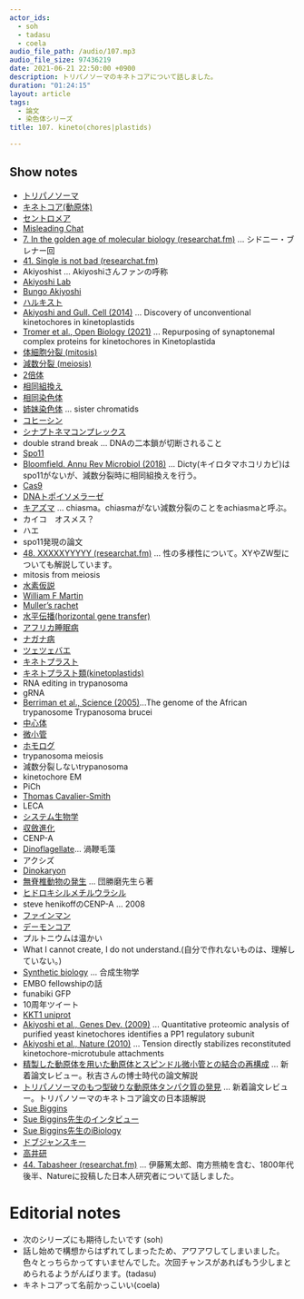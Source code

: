 ```yaml
---
actor_ids:
  - soh
  - tadasu
  - coela
audio_file_path: /audio/107.mp3
audio_file_size: 97436219
date: 2021-06-21 22:50:00 +0900
description: トリパノソーマのキネトコアについて話しました。
duration: "01:24:15"
layout: article
tags: 
  - 論文
  - 染色体シリーズ
title: 107. kineto(chores|plastids)

---
```


## Show notes

- [トリパノソーマ](https://ja.wikipedia.org/wiki/%E3%83%88%E3%83%AA%E3%83%91%E3%83%8E%E3%82%BD%E3%83%BC%E3%83%9E)
- [キネトコア(動原体)](https://ja.wikipedia.org/wiki/%E5%8B%95%E5%8E%9F%E4%BD%93)
- [セントロメア](https://ja.wikipedia.org/wiki/%E3%82%BB%E3%83%B3%E3%83%88%E3%83%AD%E3%83%A1%E3%82%A2)
- [Misleading Chat](https://misreading.chat/)
- [7. In the golden age of molecular biology (researchat.fm)](https://researchat.fm/episode/7) ... シドニー・ブレナー回
- [41. Single is not bad (researchat.fm)](https://researchat.fm/episode/41)
- Akiyoshist ... Akiyoshiさんファンの呼称
- [Akiyoshi Lab](https://bungoakiyoshi.com/)
- [Bungo Akiyoshi](https://www.bioch.ox.ac.uk/research/akiyoshi)
- [ハルキスト](https://ja.wikipedia.org/wiki/%E3%83%8F%E3%83%AB%E3%82%AD%E3%82%B9%E3%83%88)
- [Akiyoshi and Gull. Cell (2014)](https://pubmed.ncbi.nlm.nih.gov/24582333/) ...  Discovery of unconventional kinetochores in kinetoplastids
- [Tromer et al., Open Biology (2021)](https://royalsocietypublishing.org/doi/10.1098/rsob.210049) ... Repurposing of synaptonemal complex proteins for kinetochores in Kinetoplastida
- [体細胞分裂 (mitosis)](https://ja.wikipedia.org/wiki/%E4%BD%93%E7%B4%B0%E8%83%9E%E5%88%86%E8%A3%82)
- [減数分裂 (meiosis)](https://ja.wikipedia.org/wiki/%E6%B8%9B%E6%95%B0%E5%88%86%E8%A3%82)
- [2倍体](https://kotobank.jp/word/%E4%BA%8C%E5%80%8D%E4%BD%93-592567)
- [相同組換え](https://ja.wikipedia.org/wiki/%E7%9B%B8%E5%90%8C%E7%B5%84%E6%8F%9B%E3%81%88)
- [相同染色体](https://kotobank.jp/word/%E7%9B%B8%E5%90%8C%E6%9F%93%E8%89%B2%E4%BD%93-89611)
- [姉妹染色体](https://ja.wikipedia.org/wiki/%E5%A7%89%E5%A6%B9%E6%9F%93%E8%89%B2%E5%88%86%E4%BD%93) ... sister chromatids
- [コヒーシン](https://ja.wikipedia.org/wiki/%E3%82%B3%E3%83%92%E3%83%BC%E3%82%B7%E3%83%B3)
- [シナプトネマコンプレックス](https://en.wikipedia.org/wiki/Synaptonemal_complex)
- double strand break ... DNAの二本鎖が切断されること
- [Spo11](https://en.wikipedia.org/wiki/Spo11)
- [Bloomfield. Annu Rev Microbiol (2018)](https://pubmed.ncbi.nlm.nih.gov/29924686/) ... Dicty(キイロタマホコリカビ)はspo11がないが、減数分裂時に相同組換えを行う。
- [Cas9](https://en.wikipedia.org/wiki/Cas9)
- [DNAトポイソメラーゼ](https://ja.wikipedia.org/wiki/DNA%E3%83%88%E3%83%9D%E3%82%A4%E3%82%BD%E3%83%A1%E3%83%A9%E3%83%BC%E3%82%BC)
- [キアズマ](https://kotobank.jp/word/%E3%82%AD%E3%82%A2%E3%82%BA%E3%83%9E-49815) ... chiasma。chiasmaがない減数分裂のことをachiasmaと呼ぶ。
- カイコ　オスメス？
- ハエ
- spo11発現の論文
- [48. XXXXXYYYYY (researchat.fm)](https://researchat.fm/episode/48) ... 性の多様性について。XYやZW型についても解説しています。
- mitosis from meiosis
- [水素仮説](https://en.wikipedia.org/wiki/Hydrogen_hypothesis)
- [William F Martin](https://en.wikipedia.org/wiki/William_F._Martin)
- [Muller’s rachet](https://en.wikipedia.org/wiki/Muller%27s_ratchet)
- [水平伝播(horizontal gene transfer)](https://ja.wikipedia.org/wiki/%E9%81%BA%E4%BC%9D%E5%AD%90%E3%81%AE%E6%B0%B4%E5%B9%B3%E4%BC%9D%E6%92%AD)
- [アフリカ睡眠病](https://ja.wikipedia.org/wiki/%E3%82%A2%E3%83%95%E3%83%AA%E3%82%AB%E7%9D%A1%E7%9C%A0%E7%97%85)
- [ナガナ病](https://ja.wikipedia.org/wiki/%E3%83%8A%E3%82%AC%E3%83%8A%E7%97%85)
- [ツェツェバエ](https://ja.wikipedia.org/wiki/%E3%83%84%E3%82%A7%E3%83%84%E3%82%A7%E3%83%90%E3%82%A8)
- [キネトプラスト](https://ja.wikipedia.org/wiki/%E3%82%AD%E3%83%8D%E3%83%88%E3%83%97%E3%83%A9%E3%82%B9%E3%83%88)
- [キネトプラスト類(kinetoplastids)](https://ja.wikipedia.org/wiki/%E3%82%AD%E3%83%8D%E3%83%88%E3%83%97%E3%83%A9%E3%82%B9%E3%83%88%E9%A1%9E)
- RNA editing in trypanosoma
- gRNA
- [Berriman et al., Science (2005)](https://pubmed.ncbi.nlm.nih.gov/16020726/)...The genome of the African trypanosome Trypanosoma brucei
- [中心体](https://ja.wikipedia.org/wiki/%E4%B8%AD%E5%BF%83%E4%BD%93)
- [微小管](https://ja.wikipedia.org/wiki/%E5%BE%AE%E5%B0%8F%E7%AE%A1)
- [ホモログ](https://www.jst.go.jp/pr/announce/20070529/yougo.html)
- trypanosoma meiosis
- 減数分裂しないtrypanosoma
- kinetochore EM
- PiCh
- [Thomas Cavalier-Smith](https://en.wikipedia.org/wiki/Thomas_Cavalier-Smith)
- LECA
- [システム生物学](https://ja.wikipedia.org/wiki/%E3%82%B7%E3%82%B9%E3%83%86%E3%83%A0%E7%94%9F%E7%89%A9%E5%AD%A6)
- [収斂進化](https://ja.wikipedia.org/wiki/%E5%8F%8E%E6%96%82%E9%80%B2%E5%8C%96)
- CENP-A
- [Dinoflagellate](https://en.wikipedia.org/wiki/Dinoflagellate)… 渦鞭毛藻
- アクシズ
- [Dinokaryon](https://en.wikipedia.org/wiki/Dinokaryon)
- [無脊椎動物の発生](https://www.amazon.co.jp/dp/4563038083) ... 団勝磨先生ら著
- [ヒドロキシルメチルウラシル](https://kotobank.jp/word/5-%28%E3%83%92%E3%83%89%E3%83%AD%E3%82%AD%E3%82%B7%E3%83%A1%E3%83%81%E3%83%AB%29%E3%82%A6%E3%83%A9%E3%82%B7%E3%83%AB-2127122)
- steve henikoffのCENP-A … 2008
- [ファインマン](https://ja.wikipedia.org/wiki/%E3%83%AA%E3%83%81%E3%83%A3%E3%83%BC%E3%83%89%E3%83%BBP%E3%83%BB%E3%83%95%E3%82%A1%E3%82%A4%E3%83%B3%E3%83%9E%E3%83%B3)
- [デーモンコア](https://ja.wikipedia.org/wiki/%E3%83%87%E3%83%BC%E3%83%A2%E3%83%B3%E3%83%BB%E3%82%B3%E3%82%A2)
- プルトニウムは温かい
- What I cannot create, I do not understand.(自分で作れないものは、理解していない。)
- [Synthetic biology](https://en.wikipedia.org/wiki/Synthetic_biology) ... 合成生物学
- EMBO fellowshipの話
- funabiki GFP
- 10周年ツイート
- [KKT1 uniprot](https://www.uniprot.org/uniprot/A0A3L6KZG8)
- [Akiyoshi et al., Genes Dev. (2009)](https://www.ncbi.nlm.nih.gov/pmc/articles/PMC2800092/) ... Quantitative proteomic analysis of purified yeast kinetochores identifies a PP1 regulatory subunit
- [Akiyoshi et al., Nature (2010)](https://www.nature.com/articles/nature09594) ... Tension directly stabilizes reconstituted kinetochore-microtubule attachments
- [精製した動原体を用いた動原体とスピンドル微小管との結合の再構成](http://first.lifesciencedb.jp/archives/1673) ... 新着論文レビュー。秋吉さんの博士時代の論文解説
- [トリパノソーマのもつ型破りな動原体タンパク質の発見](http://first.lifesciencedb.jp/archives/8467) ... 新着論文レビュー。トリパノソーマのキネトコア論文の日本語解説
- [Sue Biggins](https://www.fredhutch.org/en/faculty-lab-directory/biggins-sue.html)
- [Sue Biggins先生のインタビュー](https://www.fredhutch.org/en/news/center-news/2015/05/sue-biggins-named-hhmi-investigator.html)
- [Sue Biggins先生のiBiology](https://www.youtube.com/watch?v=xtqUu8DGQko)
- [ドブジャンスキー](https://ja.wikipedia.org/wiki/%E3%83%86%E3%82%AA%E3%83%89%E3%82%B7%E3%82%A6%E3%82%B9%E3%83%BB%E3%83%89%E3%83%96%E3%82%B8%E3%83%A3%E3%83%B3%E3%82%B9%E3%82%AD%E3%83%BC)
- [高井研](https://ja.wikipedia.org/wiki/%E9%AB%98%E4%BA%95%E7%A0%94)
- [44. Tabasheer (researchat.fm)](https://researchat.fm/episode/44) ... 伊藤篤太郎、南方熊楠を含む、1800年代後半、Natureに投稿した日本人研究者について話しました。

# Editorial notes
- 次のシリーズにも期待したいです (soh)
- 話し始めで構想からはずれてしまったため、アワアワしてしまいました。色々とっちらかってすいませんでした。次回チャンスがあればもう少しまとめられるようがんばります。(tadasu)
- キネトコアって名前かっこいい(coela)





